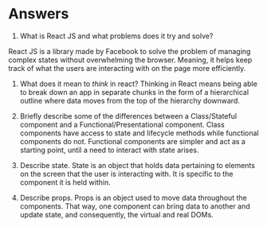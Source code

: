 # Answers

1.  What is React JS and what problems does it try and solve?

React JS is a library made by Facebook to solve the problem of managing complex states without overwhelming the browser. Meaning, it helps keep track of what the users are interacting with on the page more efficiently.

1.  What does it mean to _think_ in react?
    Thinking in React means being able to break down an app in separate chunks in the form of a hierarchical outline where data moves from the top of the hierarchy downward.

1.  Briefly describe some of the differences between a Class/Stateful component and a Functional/Presentational component.
    Class components have access to state and lifecycle methods while functional components do not. Functional components are simpler and act as a starting point, until a need to interact with state arises.

1.  Describe state.
    State is an object that holds data pertaining to elements on the screen that the user is interacting with. It is specific to the component it is held within.

1.  Describe props.
    Props is an object used to move data throughout the components. That way, one component can bring data to another and update state, and consequently, the virtual and real DOMs.
